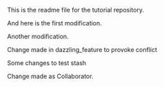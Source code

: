This is the readme file for the tutorial
repository.

And here is the first modification.

Another modification.

Change made in dazzling_feature to provoke conflict

Some changes to test stash

Change made as Collaborator.
